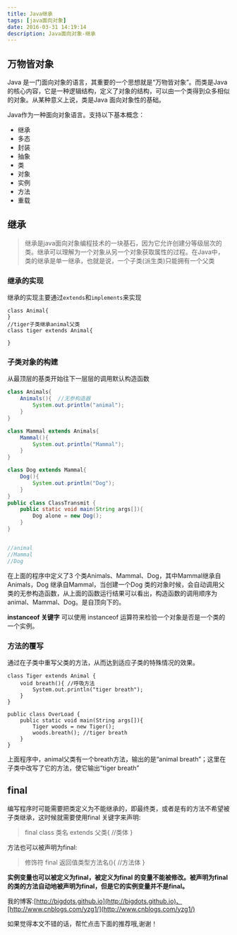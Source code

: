 ```yaml
---
title: Java继承
tags: [java面向对象]
date: 2016-03-31 14:19:14
description: Java面向对象-继承
---
```

## 万物皆对象

Java 是一门面向对象的语言，其重要的一个思想就是“万物皆对象”。而类是Java 的核心内容，它是一种逻辑结构，定义了对象的结构，可以由一个类得到众多相似的对象。从某种意义上说，类是Java 面向对象性的基础。

<!-- more -->

Java作为一种面向对象语言。支持以下基本概念：
 + 继承
 + 多态
 + 封装
 + 抽象
 + 类
 + 对象
 + 实例
 + 方法
 + 重载

## 继承
> 继承是java面向对象编程技术的一块基石，因为它允许创建分等级层次的类。继承可以理解为一个对象从另一个对象获取属性的过程。在Java中，类的继承是单一继承，也就是说，一个子类(派生类)只能拥有一个父类

### 继承的实现
继承的实现主要通过`extends`和`implements`来实现

```
class Animal{
}
//tiger子类继承animal父类
class tiger extends Animal{

}
```
### 子类对象的构建
从最顶层的基类开始往下一层层的调用默认构造函数
```java
class Animals{
    Animals(){  //无参构造器
        System.out.println("animal");
    }
}

class Mammal extends Animals{
    Mammal(){
        System.out.println("Mammal");
    }
}

class Dog extends Mammal{
    Dog(){
        System.out.println("Dog");
    }
}
public class ClassTransmit {
    public static void main(String args[]){
        Dog alone = new Dog();
    }
}


//animal
//Mammal
//Dog

```
在上面的程序中定义了3 个类Animals、Mammal、Dog，其中Mammal继承自Animals，Dog 继承自Mammal，当创建一个Dog 类的对象时候，会自动调用父类的无参构造函数，从上面的函数运行结果可以看出，构造函数的调用顺序为animal、Mammal、Dog。是自顶向下的。

**instanceof 关键字**
可以使用 instanceof 运算符来检验一个对象是否是一个类的一个实例。

### 方法的覆写
通过在子类中重写父类的方法，从而达到适应子类的特殊情况的效果。
```
class Tiger extends Animal {
    void breath(){ //呼吸方法
        System.out.println("tiger breath");
    }
}

public class OverLoad {
    public static void main(String args[]){
        Tiger woods = new Tiger();
        woods.breath(); //tiger breath
    }
}
```
上面程序中，animal父类有一个breath方法，输出的是“animal breath”；这里在子类中改写了它的方法，使它输出“tiger breath”

## final
编写程序时可能需要把类定义为不能继承的，即最终类，或者是有的方法不希望被子类继承，这时候就需要使用final 关键字来声明:
> final class 类名 extends 父类{
//类体
}

方法也可以被声明为final:
>修饰符 final 返回值类型方法名(){
//方法体
}

**实例变量也可以被定义为final，被定义为final 的变量不能被修改。被声明为final 的类的方法自动地被声明为final，但是它的实例变量并不是final。**

我的博客:[http://bigdots.github.io](http://bigdots.github.io)、[http://www.cnblogs.com/yzg1/](http://www.cnblogs.com/yzg1/)



如果觉得本文不错的话，帮忙点击下面的推荐哦,谢谢！